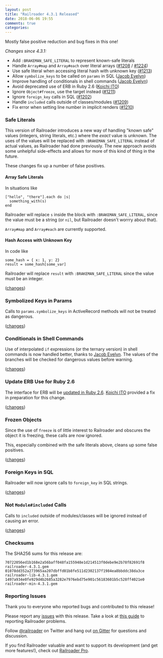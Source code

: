 ```yaml
---
layout: post
title: "Railroader 4.3.1 Released"
date: 2018-06-06 19:55
comments: true
categories: 
---
```


Mostly false positive reduction and bug fixes in this one!

_Changes since 4.3.1:_

* Add `:BRAKEMAN_SAFE_LITERAL` to represent known-safe literals
* Handle `Array#map` and `Array#each` over literal arrays ([#1208](https://github.com/presidentbeef/railroader/issues/1208) / [#1224](https://github.com/presidentbeef/railroader/issues/1224))
* Use safe literal when accessing literal hash with unknown key ([#1213](https://github.com/presidentbeef/railroader/issues/1213))
* Allow `symbolize_keys` to be called on `params` in SQL ([Jacob Evelyn](https://github.com/JacobEvelyn))
* Improve handling of conditionals in shell commands ([Jacob Evelyn](https://github.com/JacobEvelyn))
* Avoid deprecated use of ERB in Ruby 2.6 ([Koichi ITO](https://github.com/koic))
* Ignore `Object#freeze`, use the target instead ([#1211](https://github.com/presidentbeef/railroader/issues/1211))
* Ignore `foreign_key` calls in SQL ([#1202](https://github.com/presidentbeef/railroader/issues/1202))
* Handle `included` calls outside of classes/modules ([#1209](https://github.com/presidentbeef/railroader/issues/1209))
* Fix error when setting line number in implicit renders ([#1210](https://github.com/presidentbeef/railroader/issues/1210))

### Safe Literals

This version of Railroader introduces a new way of handling "known safe" values (integers, string literals, etc.) where the *exact* value is unknown. The uses of the values will be replaced with `:BRAKEMAN_SAFE_LITERAL` instead of actual values, as Railroader had done previously. The new approach avoids some unhelpful side-effects and allows for more of this kind of thing in the future.

These changes fix up a number of false positives.

#### Array Safe Literals

In situations like

    ["hello", "there"].each do |s|
      something_with(s)
    end

Railroader will replace `s` inside the block with `:BRAKEMAN_SAFE_LITERAL`, since the value must be a string (or `nil`, but Railroader doesn't worrry about that).

`Array#map` and `Array#each` are currently supported.

#### Hash Access with Unknown Key

In code like

    some_hash = { x: 1, y: 2}
    result = some_hash[some_var]

Railroader will replace `result` with `:BRAKEMAN_SAFE_LITERAL` since the value must be an integer.

([changes](https://github.com/presidentbeef/railroader/pull/1227))

### Symbolized Keys in Params

Calls to `params.symbolize_keys` in ActiveRecord methods will not be treated as dangerous.

([changes](https://github.com/presidentbeef/railroader/pull/1217))

### Conditionals in Shell Commands

Use of interpolated `if` expressions (or the ternary version) in shell commands is now handled better, thanks to [Jacob Evelyn](https://github.com/JacobEvelyn). The values of the branches will be checked for dangerous values before warning.

([changes](https://github.com/presidentbeef/railroader/pull/1214))

### Update ERB Use for Ruby 2.6

The interface for ERB will be [updated in Ruby 2.6](https://github.com/ruby/ruby/blob/2311087/NEWS#stdlib-updates-outstanding-ones-only). [Koichi ITO](https://github.com/koic) provided a fix in preparation for this change.

([changes](https://github.com/presidentbeef/railroader/pull/1220))

### Frozen Objects

Since the use of `freeze` is of little interest to Railroader and obscures the object it is freezing, these calls are now ignored.

This, especially combined with the safe literals above, cleans up some false positives.

([changes](https://github.com/presidentbeef/railroader/pull/1230))

### Foreign Keys in SQL

Railroader will now ignore calls to `foreign_key` in SQL strings.

([changes](https://github.com/presidentbeef/railroader/pull/1229))

### Not `Module#included` Calls

Calls to `included` outside of modules/classes will be ignored instead of causing an error.

([changes](https://github.com/presidentbeef/railroader/pull/1228))

### Checksums

The SHA256 sums for this release are:

    70722056ed1b168e2a56baff048fa155948e1d214513f0debe9e2b78f82691f8  railroader-4.3.1.gem
    01078dd352a273965aa207dbffd01b8fe511d2302137f1984ea8bbddc38da3ce  railroader-lib-4.3.1.gem
    1497a934e0fe929d4b2685a3282e7976ebd75e901c56183601b5c528ff4021e0  railroader-min-4.3.1.gem

### Reporting Issues

Thank you to everyone who reported bugs and contributed to this release!

Please report any [issues](https://github.com/presidentbeef/railroader/issues) with this release. Take a look at [this guide](https://github.com/presidentbeef/railroader/wiki/How-to-Report-a-Railroader-Issue) to reporting Railroader problems.

Follow [@railroader](https://twitter.com/railroader) on Twitter and hang out [on Gitter](https://gitter.im/presidentbeef/railroader) for questions and discussion.

If you find Railroader valuable and want to support its development (and get more features!), check out [Railroader Pro](https://railroaderpro.com/).
